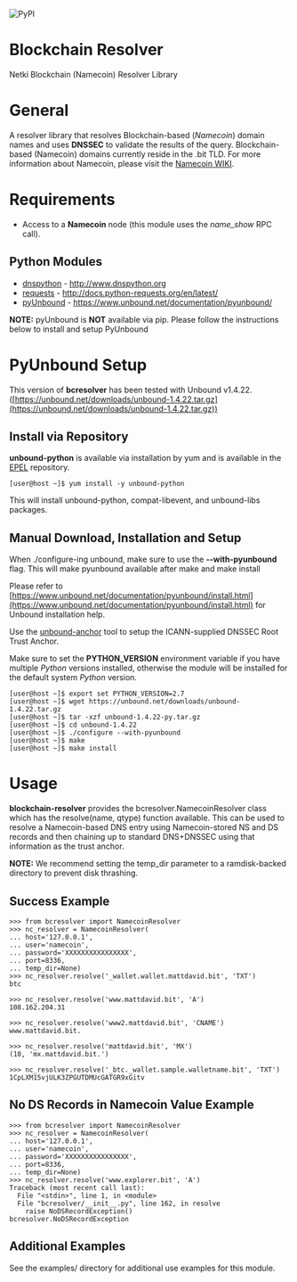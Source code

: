 ![PyPI](https://img.shields.io/pypi/dm/bcresolver.svg)

# Blockchain Resolver

Netki Blockchain (Namecoin) Resolver Library

# General

A resolver library that resolves Blockchain-based (*Namecoin*) domain names and uses **DNSSEC** to validate
the results of the query.  Blockchain-based (Namecoin) domains currently reside in the .bit TLD. For more information about 
Namecoin, please visit the [Namecoin WIKI](https://wiki.namecoin.info/).

# Requirements

- Access to a **Namecoin** node (this module uses the *name_show* RPC call).

## Python Modules
- [dnspython](http://www.dnspython.org) - http://www.dnspython.org
- [requests](http://docs.python-requests.org/en/latest/) - http://docs.python-requests.org/en/latest/
- [pyUnbound](https://www.unbound.net/documentation/pyunbound/) - https://www.unbound.net/documentation/pyunbound/

**NOTE:** pyUnbound is **NOT** available via pip. Please follow the instructions below to install and setup PyUnbound

# PyUnbound Setup
This version of **bcresolver** has been tested with Unbound v1.4.22. ([https://unbound.net/downloads/unbound-1.4.22.tar.gz](https://unbound.net/downloads/unbound-1.4.22.tar.gz))

## Install via Repository

**unbound-python** is available via installation by yum and is available in the [EPEL](https://fedoraproject.org/wiki/EPEL) repository.

    [user@host ~]$ yum install -y unbound-python
    
This will install unbound-python, compat-libevent, and unbound-libs packages.

## Manual Download, Installation and Setup 

When ./configure-ing unbound, make sure to use the **--with-pyunbound** flag. This will make pyunbound available after make and make install

Please refer to [https://www.unbound.net/documentation/pyunbound/install.html](https://www.unbound.net/documentation/pyunbound/install.html) for Unbound installation help.

Use the [unbound-anchor](https://www.unbound.net/documentation/unbound-anchor.html) tool to setup the ICANN-supplied DNSSEC Root Trust Anchor.

Make sure to set the **PYTHON_VERSION** environment variable if you have multiple *Python* versions installed, otherwise
the module will be installed for the default system *Python* version.

    [user@host ~]$ export set PYTHON_VERSION=2.7
    [user@host ~]$ wget https://unbound.net/downloads/unbound-1.4.22.tar.gz
    [user@host ~]$ tar -xzf unbound-1.4.22-py.tar.gz
    [user@host ~]$ cd unbound-1.4.22
    [user@host ~]$ ./configure --with-pyunbound
    [user@host ~]$ make
    [user@host ~]$ make install
    
# Usage

**blockchain-resolver** provides the bcresolver.NamecoinResolver class which has the resolve(name, qtype) function available. 
This can be used to resolve a Namecoin-based DNS entry using Namecoin-stored NS and DS records and then chaining up to standard DNS+DNSSEC using that 
information as the trust anchor.

**NOTE:** We recommend setting the temp_dir parameter to a ramdisk-backed directory to prevent disk thrashing.

## Success Example

    >>> from bcresolver import NamecoinResolver
    >>> nc_resolver = NamecoinResolver(
    ... host='127.0.0.1',
    ... user='namecoin',
    ... password='XXXXXXXXXXXXXXXX',
    ... port=8336,
    ... temp_dir=None)
    >>> nc_resolver.resolve('_wallet.wallet.mattdavid.bit', 'TXT')
    btc
    
    >>> nc_resolver.resolve('www.mattdavid.bit', 'A')
    108.162.204.31
    
    >>> nc_resolver.resolve('www2.mattdavid.bit', 'CNAME')
    www.mattdavid.bit.
    
    >>> nc_resolver.resolve('mattdavid.bit', 'MX')
    (10, 'mx.mattdavid.bit.')
    
    >>> nc_resolver.resolve('_btc._wallet.sample.walletname.bit', 'TXT')
    1CpLXM15vjULK3ZPGUTDMUcGATGR9xGitv

## No DS Records in Namecoin Value Example

    >>> from bcresolver import NamecoinResolver
    >>> nc_resolver = NamecoinResolver(
    ... host='127.0.0.1',
    ... user='namecoin',
    ... password='XXXXXXXXXXXXXXXX',
    ... port=8336,
    ... temp_dir=None)
    >>> nc_resolver.resolve('www.explorer.bit', 'A')
    Traceback (most recent call last):
      File "<stdin>", line 1, in <module>
      File "bcresolver/__init__.py", line 162, in resolve
        raise NoDSRecordException()
    bcresolver.NoDSRecordException

## Additional Examples

See the examples/ directory for additional use examples for this module.